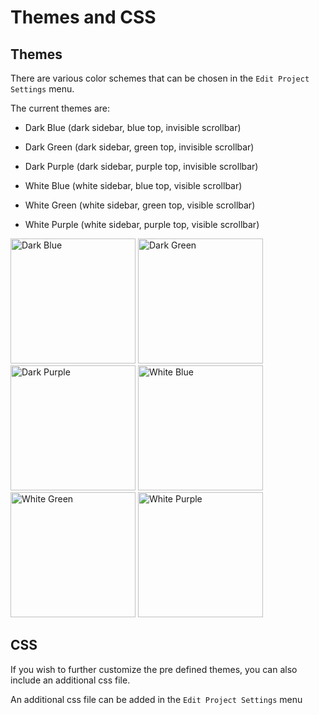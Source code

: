 Themes and CSS
==============

Themes
------
There are various color schemes that can be chosen in the <code><i class="fa fa-cog"></i></code> `Edit Project Settings` menu.

The current themes are:

- Dark Blue (dark sidebar, blue top, invisible scrollbar)

- Dark Green (dark sidebar, green top, invisible scrollbar)

- Dark Purple (dark sidebar, purple top, invisible scrollbar)

- White Blue (white sidebar, blue top, visible scrollbar)

- White Green (white sidebar, green top, visible scrollbar)

- White Purple (white sidebar, purple top, visible scrollbar)

<p>
<img width="200" alt="Dark Blue" src="https://raw.githubusercontent.com/erez-o/doxiz/master/images/themes/dark_blue.jpg">
<img width="200" alt="Dark Green" src="https://raw.githubusercontent.com/erez-o/doxiz/master/images/themes/dark_green.jpg">
<img width="200" alt="Dark Purple" src="https://raw.githubusercontent.com/erez-o/doxiz/master/images/themes/dark_purple.jpg">
<img width="200" alt="White Blue" src="https://raw.githubusercontent.com/erez-o/doxiz/master/images/themes/white_blue.jpg">
<img width="200" alt="White Green" src="https://raw.githubusercontent.com/erez-o/doxiz/master/images/themes/white_green.jpg">
<img width="200" alt="White Purple" src="https://raw.githubusercontent.com/erez-o/doxiz/master/images/themes/white_purple.jpg">
</p>

CSS
---

If you wish to further customize the pre defined themes, you can also include an additional css file.

An additional css file can be added in the <code><i class="fa fa-cog"></i></code> `Edit Project Settings` menu